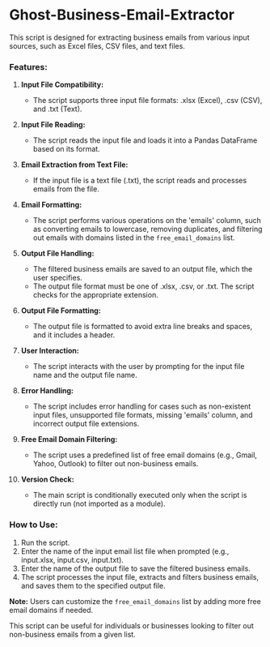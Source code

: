 # Ghost-Business-Email-Extractor
This script is designed for extracting business emails from various input sources, such as Excel files, CSV files, and text files.


### Features:

1. **Input File Compatibility:**
   - The script supports three input file formats: .xlsx (Excel), .csv (CSV), and .txt (Text).

2. **Input File Reading:**
   - The script reads the input file and loads it into a Pandas DataFrame based on its format.

3. **Email Extraction from Text File:**
   - If the input file is a text file (.txt), the script reads and processes emails from the file.

4. **Email Formatting:**
   - The script performs various operations on the 'emails' column, such as converting emails to lowercase, removing duplicates, and filtering out emails with domains listed in the `free_email_domains` list.

5. **Output File Handling:**
   - The filtered business emails are saved to an output file, which the user specifies.
   - The output file format must be one of .xlsx, .csv, or .txt. The script checks for the appropriate extension.

6. **Output File Formatting:**
   - The output file is formatted to avoid extra line breaks and spaces, and it includes a header.

7. **User Interaction:**
   - The script interacts with the user by prompting for the input file name and the output file name.

8. **Error Handling:**
   - The script includes error handling for cases such as non-existent input files, unsupported file formats, missing 'emails' column, and incorrect output file extensions.

9. **Free Email Domain Filtering:**
   - The script uses a predefined list of free email domains (e.g., Gmail, Yahoo, Outlook) to filter out non-business emails.

10. **Version Check:**
    - The main script is conditionally executed only when the script is directly run (not imported as a module).

### How to Use:

1. Run the script.
2. Enter the name of the input email list file when prompted (e.g., input.xlsx, input.csv, input.txt).
3. Enter the name of the output file to save the filtered business emails.
4. The script processes the input file, extracts and filters business emails, and saves them to the specified output file.

**Note:** Users can customize the `free_email_domains` list by adding more free email domains if needed.

This script can be useful for individuals or businesses looking to filter out non-business emails from a given list.
